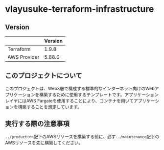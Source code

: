 # vlayusuke-terraform-infrastructure

## Version
|              | Version |
| ------------ | ------- |
| Terraform    | 1.9.8   |
| AWS Provider | 5.88.0  |

## このプロジェクトについて
このプロジェクトは、Web3層で構成する標準的なインターネット向けのWebアプリケーションを構築するために使用するテンプレートです。アプリケーションレイヤにはAWS Fargateを使用することにより、コンテナを用いてアプリケーションを構築することを想定しています。

## 実行する際の注意事項
`../production`配下のAWSリソースを構築する前に、必ず`../maintenance`配下のAWSリソースを先に構築してください。
